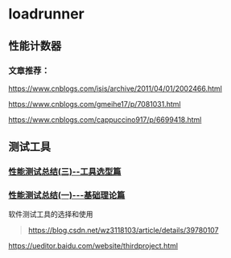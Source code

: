 # loadrunner

## 性能计数器

### 文章推荐：

https://www.cnblogs.com/isis/archive/2011/04/01/2002466.html

https://www.cnblogs.com/gmeihe17/p/7081031.html

https://www.cnblogs.com/cappuccino917/p/6699418.html

## 测试工具

### [性能测试总结(三)--工具选型篇](https://www.cnblogs.com/puresoul/p/5503134.html)

### [性能测试总结(一)---基础理论篇](https://www.cnblogs.com/puresoul/p/5456855.html)

软件测试工具的选择和使用

> https://blog.csdn.net/wz3118103/article/details/39780107

<https://ueditor.baidu.com/website/thirdproject.html>


